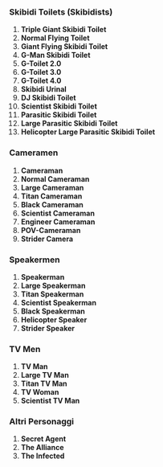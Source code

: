 ### Skibidi Toilets (Skibidists)

1. **Triple Giant Skibidi Toilet**
2. **Normal Flying Toilet**
3. **Giant Flying Skibidi Toilet**
4. **G-Man Skibidi Toilet**
5. **G-Toilet 2.0**
6. **G-Toilet 3.0**
7. **G-Toilet 4.0**
8. **Skibidi Urinal**
9. **DJ Skibidi Toilet**
10. **Scientist Skibidi Toilet**
11. **Parasitic Skibidi Toilet**
12. **Large Parasitic Skibidi Toilet**
13. **Helicopter Large Parasitic Skibidi Toilet**

### Cameramen

1. **Cameraman**
2. **Normal Cameraman**
3. **Large Cameraman**
4. **Titan Cameraman**
5. **Black Cameraman**
6. **Scientist Cameraman**
7. **Engineer Cameraman**
8. **POV-Cameraman**
9. **Strider Camera**

### Speakermen

1. **Speakerman**
2. **Large Speakerman**
3. **Titan Speakerman**
4. **Scientist Speakerman**
5. **Black Speakerman**
6. **Helicopter Speaker**
7. **Strider Speaker**

### TV Men

1. **TV Man**
2. **Large TV Man**
3. **Titan TV Man**
4. **TV Woman**
5. **Scientist TV Man**

### Altri Personaggi

1. **Secret Agent**
2. **The Alliance**
3. **The Infected**